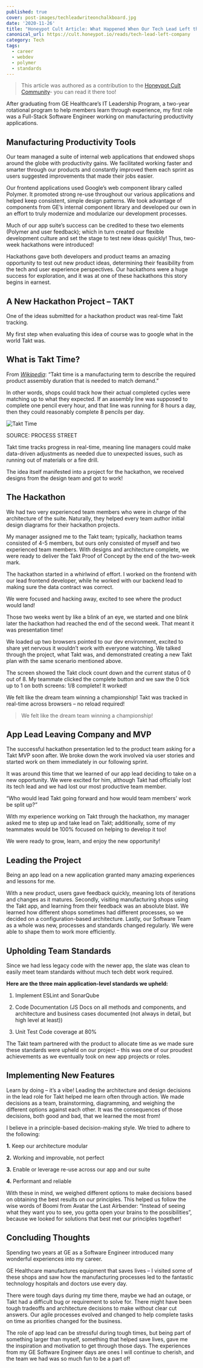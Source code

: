 ```yaml
---
published: true
cover: post-images/techleadwriteonchalkboard.jpg
date: '2020-11-26'
title: "Honeypot Cult Article: What Happened When Our Tech Lead Left the Company"
canonical_url: https://cult.honeypot.io/reads/tech-lead-left-company
category: Tech
tags:
  - career
  - webdev
  - polymer
  - standards
---
```

> This article was authored as a contribution to the [Honeypot Cult Community](https://cult.honeypot.io/reads/tech-lead-left-company)- you can read it there too!

After graduating from GE Healthcare’s IT Leadership Program, a two-year rotational program to help members learn through experience, my first role was a Full-Stack Software Engineer working on manufacturing productivity applications.

## Manufacturing Productivity Tools

Our team managed a suite of internal web applications that endowed shops around the globe with productivity gains. We facilitated working faster and smarter through our products and constantly improved them each sprint as users suggested improvements that made their jobs easier.

Our frontend applications used Google’s web component library called Polymer. It promoted strong re-use throughout our various applications and helped keep consistent, simple design patterns. We took advantage of components from GE’s internal component library and developed our own in an effort to truly modernize and modularize our development processes.

Much of our app suite’s success can be credited to these two elements (Polymer and user feedback); which in turn created our flexible development culture and set the stage to test new ideas quickly! Thus, two-week hackathons were introduced!

Hackathons gave both developers and product teams an amazing opportunity to test out new product ideas, determining their feasibility from the tech and user experience perspectives. Our hackathons were a huge success for exploration, and it was at one of these hackathons this story begins in earnest.

## A New Hackathon Project – TAKT

One of the ideas submitted for a hackathon product was real-time Takt tracking.

My first step when evaluating this idea of course was to google what in the world Takt was.

## What is Takt Time?

From *[Wikipedia](https://en.wikipedia.org/wiki/Takt_time)*: “Takt time is a manufacturing term to describe the required product assembly duration that is needed to match demand.”

In other words, shops could track how their actual completed cycles were matching up to what they expected. If an assembly line was supposed to complete one pencil every hour, and that line was running for 8 hours a day, then they could reasonably complete 8 pencils per day.

![Takt Time](https://images.ctfassets.net/cjwb7umaxoxv/buzNloKGI67l3HAiak5dS/ea4fc854a1def2eb8fc03efbfa773ec5/takt-time-formula.png)

SOURCE: PROCESS STREET

Takt time tracks progress in real-time, meaning line managers could make data-driven adjustments as needed due to unexpected issues, such as running out of materials or a fire drill.

The idea itself manifested into a project for the hackathon, we received designs from the design team and got to work!

## The Hackathon

We had two very experienced team members who were in charge of the architecture of the suite. Naturally, they helped every team author initial design diagrams for their hackathon projects.

My manager assigned me to the Takt team; typically, hackathon teams consisted of 4-5 members, but ours only consisted of myself and two experienced team members. With designs and architecture complete, we were ready to deliver the Takt Proof of Concept by the end of the two-week mark.

The hackathon started in a whirlwind of effort. I worked on the frontend with our lead frontend developer, while he worked with our backend lead to making sure the data contract was correct.

We were focused and hacking away, excited to see where the product would land!

Those two weeks went by like a blink of an eye, we started and one blink later the hackathon had reached the end of the second week. That meant it was presentation time!

We loaded up two browsers pointed to our dev environment, excited to share yet nervous it wouldn’t work with everyone watching. We talked through the project, what Takt was, and demonstrated creating a new Takt plan with the same scenario mentioned above.

The screen showed the Takt clock count down and the current status of 0 out of 8. My teammate clicked the complete button and we saw the 0 tick up to 1 on both screens: 1/8 complete! It worked!

We felt like the dream team winning a championship! Takt was tracked in real-time across browsers – no reload required!

> We felt like the dream team winning a championship!

## App Lead Leaving Company and MVP

The successful hackathon presentation led to the product team asking for a Takt MVP soon after. We broke down the work involved via user stories and started work on them immediately in our following sprint.

It was around this time that we learned of our app lead deciding to take on a new opportunity. We were excited for him, although Takt had officially lost its tech lead and we had lost our most productive team member.

“Who would lead Takt going forward and how would team members' work be split up?”

With my experience working on Takt through the hackathon, my manager asked me to step up and take lead on Takt; additionally, some of my teammates would be 100% focused on helping to develop it too!

We were ready to grow, learn, and enjoy the new opportunity!

## Leading the Project

Being an app lead on a new application granted many amazing experiences and lessons for me.

With a new product, users gave feedback quickly, meaning lots of iterations and changes as it matures. Secondly, visiting manufacturing shops using the Takt app, and learning from their feedback was an absolute blast. We learned how different shops sometimes had different processes, so we decided on a configuration-based architecture. Lastly, our Software Team as a whole was new, processes and standards changed regularly. We were able to shape them to work more efficiently.

## Upholding Team Standards

Since we had less legacy code with the newer app, the slate was clean to easily meet team standards without much tech debt work required.

**Here are the three main application-level standards we upheld:**

1. Implement ESLint and SonarQube

2. Code Documentation (JS Docs on all methods and components, and architecture and business cases documented (not always in detail, but high level at least))

3. Unit Test Code coverage at 80%

The Takt team partnered with the product to allocate time as we made sure these standards were upheld on our project – this was one of our proudest achievements as we eventually took on new app projects or roles.

## Implementing New Features

Learn by doing – it’s a vibe! Leading the architecture and design decisions in the lead role for Takt helped me learn often through action. We made decisions as a team, brainstorming, diagramming, and weighing the different options against each other. It was the consequences of those decisions, both good and bad, that we learned the most from!

I believe in a principle-based decision-making style. We tried to adhere to the following:

**1.** Keep our architecture modular

**2.** Working and improvable, not perfect

**3.** Enable or leverage re-use across our app and our suite

**4.** Performant and reliable

With these in mind, we weighed different options to make decisions based on obtaining the best results on our principles. This helped us follow the wise words of Boomi from Avatar the Last Airbender: “Instead of seeing what they want you to see, you gotta open your brains to the possibilities”, because we looked for solutions that best met our principles together!

## Concluding Thoughts

Spending two years at GE as a Software Engineer introduced many wonderful experiences into my career.

GE Healthcare manufactures equipment that saves lives – I visited some of these shops and saw how the manufacturing processes led to the fantastic technology hospitals and doctors use every day.

There were tough days during my time there, maybe we had an outage, or Takt had a difficult bug or requirement to solve for. There might have been tough tradeoffs and architecture decisions to make without clear cut answers. Our agile processes evolved and changed to help complete tasks on time as priorities changed for the business.

The role of app lead can be stressful during tough times, but being part of something larger than myself, something that helped save lives, gave me the inspiration and motivation to get through those days. The experiences from my GE Software Engineer days are ones I will continue to cherish, and the team we had was so much fun to be a part of!
